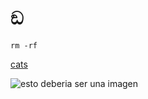 # ඞ

```
rm -rf
```

[cats](https://placecats.com/)  

![esto deberia ser una imagen](https://placecats.com/millie_neo/300/200)
